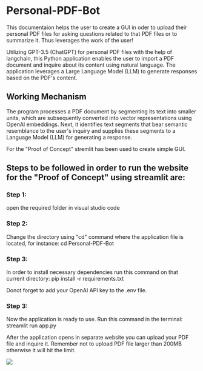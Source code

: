 # Personal-PDF-Bot
This documentaion helps the user to create a GUI in oder to upload their personal PDF files for asking questions related to that PDF files or to summarize it. Thus leverages the work of the user!

Utilizing GPT-3.5 (ChatGPT) for personal PDF files with the help of langchain, this Python application enables the user to import a PDF document and inquire about its content using natural language. The application leverages a Large Language Model (LLM) to generate responses based on the PDF's content.

## Working Mechanism
The program processes a PDF document by segmenting its text into smaller units, which are subsequently converted into vector representations using OpenAI embeddings. Next, it identifies text segments that bear semantic resemblance to the user's inquiry and supplies these segments to a Language Model (LLM) for generating a response.

For the "Proof of Concept" stremlit has been used to create simple GUI.

## Steps to be followed in order to run the website for the "Proof of Concept" using streamlit are:

### Step 1:
open the required folder in visual studio code

### Step 2:
Change the directory using "cd" command where the application file is located, for instance: cd Personal-PDF-Bot

### Step 3:
In order to install necessary dependencies run this command on that current directory: pip install -r requirements.txt

Donot forget to add your OpenAI API key to the .env file.

### Step 3:
Now the application is ready to use. Run this command in the terminal: streamlit run app.py

After the application opens in separate website you can upload your PDF file and inquire it. Remember not to upload PDF file larger than 200MB otherwise it will hit the limit.

![](GUI%80image.png)

